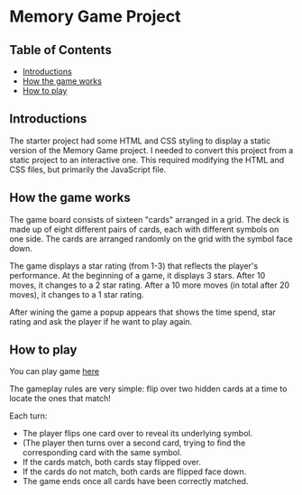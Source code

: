 # Memory Game Project

## Table of Contents

* [Introductions](#introductions)
* [How the game works](#how_the_game_works)
* [How to play](#how_to_play)

## Introductions

The starter project had some HTML and CSS styling to display a static version of the Memory Game project. I needed to convert this project from a static project to an interactive one. This required modifying the HTML and CSS files, but primarily the JavaScript file.

## How the game works

The game board consists of sixteen "cards" arranged in a grid. The deck is made up of eight different pairs of cards, each with different symbols on one side. The cards are arranged randomly on the grid with the symbol face down.

The game displays a star rating (from 1-3) that reflects the player's performance. At the beginning of a game, it displays 3 stars. After 10 moves, it changes to a 2 star rating. After a 10 more moves (in total after 20 moves), it changes to a 1 star rating.

After wining the game a popup appears that shows the time spend, star rating and ask the player if he want to play again.

## How to play

You can play game [here](https://htmlpreview.github.io/?https://github.com/Artur83/fend-project-memory-game/blob/master/index.html)

The gameplay rules are very simple: flip over two hidden cards at a time to locate the ones that match!

Each turn:
* The player flips one card over to reveal its underlying symbol.
* (The player then turns over a second card, trying to find the corresponding card with the same symbol.
* If the cards match, both cards stay flipped over.
* If the cards do not match, both cards are flipped face down.
* The game ends once all cards have been correctly matched.
